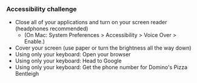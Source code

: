 ### Accessibility challenge
- Close all of your applications and turn on your screen reader (headphones recommended)
  - (On Mac: System Preferences > Accessibility > Voice Over > Enable.)
- Cover your screen (use paper or turn the brightness all the way down)
- Using only your keyboard: Open your browser
- Using only your keyboard: Head to Google
- Using only your keyboard: Get the phone number for Domino's Pizza Bentleigh 
